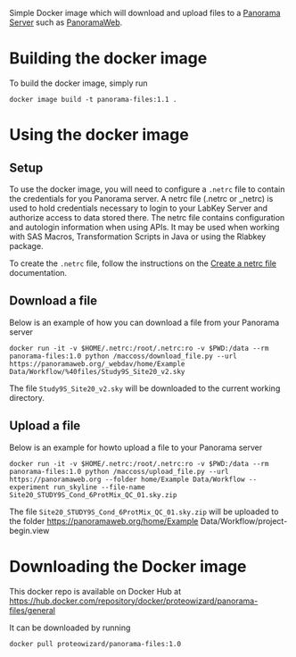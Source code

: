 Simple Docker image which will download and upload files to a [Panorama Server](https://panoramaweb.org/wiki/home/page.view?name=default) such as [PanoramaWeb](https://panoramaweb.org/wiki/home/page.view?name=default).

# Building the docker image 
To build the docker image, simply run 
```
docker image build -t panorama-files:1.1 .
```

# Using the docker image 

## Setup 
To use the docker image, you will need to configure a `.netrc` file to contain the credentials for you Panorama server. A netrc file (.netrc or _netrc) is used to hold credentials necessary to login to your LabKey Server and authorize access to data stored there. The netrc file contains configuration and autologin information when using APIs. It may be used when working with SAS Macros, Transformation Scripts in Java or using the Rlabkey package.

To create the `.netrc` file, follow the instructions on the [Create a netrc file](https://www.labkey.org/Documentation/wiki-page.view?name=netrc) documentation. 

## Download a file 
Below is an example of how you can download a file from your Panorama server 

```
docker run -it -v $HOME/.netrc:/root/.netrc:ro -v $PWD:/data --rm panorama-files:1.0 python /maccoss/download_file.py --url https://panoramaweb.org/_webdav/home/Example Data/Workflow/%40files/Study9S_Site20_v2.sky
```

The file `Study9S_Site20_v2.sky` will be downloaded to the current working directory. 


## Upload a file 
Below is an example for howto upload a file to your Panorama server 
```
docker run -it -v $HOME/.netrc:/root/.netrc:ro -v $PWD:/data --rm panorama-files:1.0 python /maccoss/upload_file.py --url https://panoramaweb.org --folder home/Example Data/Workflow --experiment run_skyline --file-name Site20_STUDY9S_Cond_6ProtMix_QC_01.sky.zip
```

The file `Site20_STUDY9S_Cond_6ProtMix_QC_01.sky.zip` will be uploaded to the folder https://panoramaweb.org/home/Example Data/Workflow/project-begin.view


# Downloading the Docker image 
This docker repo is available on Docker Hub at https://hub.docker.com/repository/docker/proteowizard/panorama-files/general

It can be downloaded by running 

```
docker pull proteowizard/panorama-files:1.0
```
